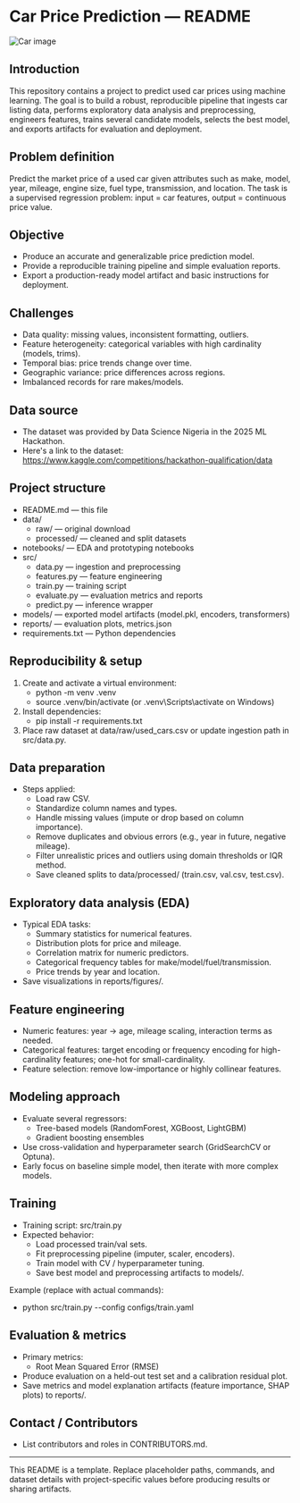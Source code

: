 # Car Price Prediction — README

![Car image](/car_price.jpg)

## Introduction
This repository contains a project to predict used car prices using machine learning. The goal is to build a robust, reproducible pipeline that ingests car listing data, performs exploratory data analysis and preprocessing, engineers features, trains several candidate models, selects the best model, and exports artifacts for evaluation and deployment.

## Problem definition
Predict the market price of a used car given attributes such as make, model, year, mileage, engine size, fuel type, transmission, and location. The task is a supervised regression problem: input = car features, output = continuous price value.

## Objective
- Produce an accurate and generalizable price prediction model.
- Provide a reproducible training pipeline and simple evaluation reports.
- Export a production-ready model artifact and basic instructions for deployment.

## Challenges
- Data quality: missing values, inconsistent formatting, outliers.
- Feature heterogeneity: categorical variables with high cardinality (models, trims).
- Temporal bias: price trends change over time.
- Geographic variance: price differences across regions.
- Imbalanced records for rare makes/models.

## Data source
- The dataset was provided by Data Science Nigeria in the 2025 ML Hackathon.
- Here's a link to the dataset: https://www.kaggle.com/competitions/hackathon-qualification/data

## Project structure
- README.md — this file
- data/
    - raw/ — original download
    - processed/ — cleaned and split datasets
- notebooks/ — EDA and prototyping notebooks
- src/
    - data.py — ingestion and preprocessing
    - features.py — feature engineering
    - train.py — training script
    - evaluate.py — evaluation metrics and reports
    - predict.py — inference wrapper
- models/ — exported model artifacts (model.pkl, encoders, transformers)
- reports/ — evaluation plots, metrics.json
- requirements.txt — Python dependencies

## Reproducibility & setup
1. Create and activate a virtual environment:
     - python -m venv .venv
     - source .venv/bin/activate  (or .venv\Scripts\activate on Windows)
2. Install dependencies:
     - pip install -r requirements.txt
3. Place raw dataset at data/raw/used_cars.csv or update ingestion path in src/data.py.

## Data preparation
- Steps applied:
    - Load raw CSV.
    - Standardize column names and types.
    - Handle missing values (impute or drop based on column importance).
    - Remove duplicates and obvious errors (e.g., year in future, negative mileage).
    - Filter unrealistic prices and outliers using domain thresholds or IQR method.
    - Save cleaned splits to data/processed/ (train.csv, val.csv, test.csv).

## Exploratory data analysis (EDA)
- Typical EDA tasks:
    - Summary statistics for numerical features.
    - Distribution plots for price and mileage.
    - Correlation matrix for numeric predictors.
    - Categorical frequency tables for make/model/fuel/transmission.
    - Price trends by year and location.
- Save visualizations in reports/figures/.

## Feature engineering
- Numeric features: year -> age, mileage scaling, interaction terms as needed.
- Categorical features: target encoding or frequency encoding for high-cardinality features; one-hot for small-cardinality.
- Feature selection: remove low-importance or highly collinear features.

## Modeling approach
- Evaluate several regressors:
    - Tree-based models (RandomForest, XGBoost, LightGBM)
    - Gradient boosting ensembles
- Use cross-validation and hyperparameter search (GridSearchCV or Optuna).
- Early focus on baseline simple model, then iterate with more complex models.

## Training
- Training script: src/train.py
- Expected behavior:
    - Load processed train/val sets.
    - Fit preprocessing pipeline (imputer, scaler, encoders).
    - Train model with CV / hyperparameter tuning.
    - Save best model and preprocessing artifacts to models/.

Example (replace with actual commands):
- python src/train.py --config configs/train.yaml

## Evaluation & metrics
- Primary metrics:
    - Root Mean Squared Error (RMSE)
- Produce evaluation on a held-out test set and a calibration residual plot.
- Save metrics and model explanation artifacts (feature importance, SHAP plots) to reports/.



## Contact / Contributors
- List contributors and roles in CONTRIBUTORS.md.

---
This README is a template. Replace placeholder paths, commands, and dataset details with project-specific values before producing results or sharing artifacts.